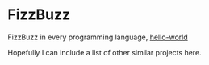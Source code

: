 # FizzBuzz
FizzBuzz in every programming language, [hello-world](leachim6/hello-world)

Hopefully I can include a list of other similar projects here.
